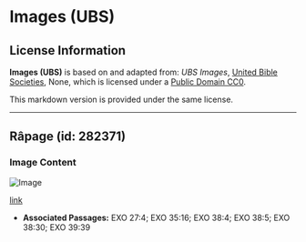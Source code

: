 # Images (UBS)

## License Information

**Images (UBS)** is based on and adapted from: _UBS Images_, [United Bible Societies](https://unitedbiblesocieties.org/), None, which is licensed under a [Public Domain CC0](https://creativecommons.org/public-domain/cc0/).

This markdown version is provided under the same license.



--------------------------------

## Râpage (id: 282371)

### Image Content

![Image](https://cdn.aquifer.bible/aquifer-content/resources/Media/WEB-0446_grating.jpg)

[link](https://cdn.aquifer.bible/aquifer-content/resources/Media/WEB-0446_grating.jpg)

* **Associated Passages:** EXO 27:4; EXO 35:16; EXO 38:4; EXO 38:5; EXO 38:30; EXO 39:39

